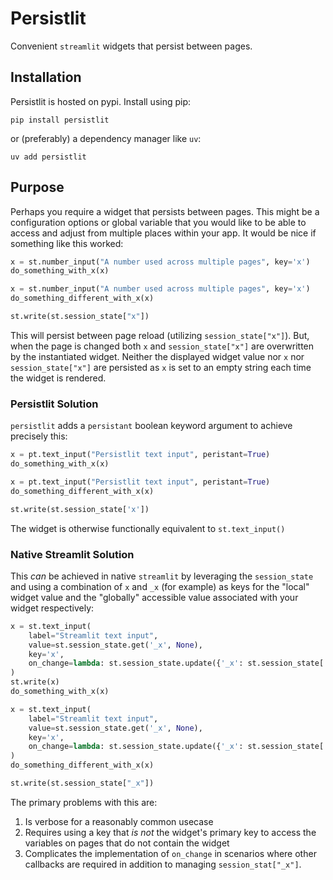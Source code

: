 # Persistlit

Convenient `streamlit` widgets that persist between pages.

## Installation

Persistlit is hosted on pypi. Install using pip:

`pip install persistlit`

or (preferably) a dependency manager like `uv`:

`uv add persistlit`

## Purpose

Perhaps you require a widget that persists between pages. This might be a configuration options or global variable that you would like to be able to access and adjust from multiple places within your app. It would be nice if something like this worked:

```python title="/pages/page1.py"
x = st.number_input("A number used across multiple pages", key='x')
do_something_with_x(x)
```

```python title="/pages/page2.py"
x = st.number_input("A number used across multiple pages", key='x')
do_something_different_with_x(x)
```

```python title="/pages/page3.py"
st.write(st.session_state["x"])
```

This will persist between page reload (utilizing `session_state["x"]`). But, when the page is changed both `x` and `session_state["x"]` are overwritten by the instantiated widget. Neither the displayed widget value nor `x` nor `session_state["x"]` are persisted as `x` is set to an empty string each time the widget is rendered.

### **Persistlit Solution**

`persistlit` adds a `persistant` boolean keyword argument to achieve precisely this: 

```python title="/pages/page1.py"
x = pt.text_input("Persistlit text input", peristant=True)
do_something_with_x(x)
```

```python title="/pages/page2.py"
x = pt.text_input("Persistlit text input", peristant=True)
do_something_different_with_x(x)
```

```python title="/pages/page3.py"
st.write(st.session_state['x'])
```

The widget is otherwise functionally equivalent to `st.text_input()`


### **Native Streamlit Solution**

This *can* be achieved in native `streamlit` by leveraging the `session_state` and using a combination of `x` and `_x` (for example) as keys for the "local" widget value and the "globally" accessible value associated with your widget respectively:
```python title="/pages/page1.py"
x = st.text_input(
    label="Streamlit text input",
    value=st.session_state.get('_x', None),
    key='x',
    on_change=lambda: st.session_state.update({'_x': st.session_state['x']})
)
st.write(x)
do_something_with_x(x)
```

```python title="/pages/page2.py"
x = st.text_input(
    label="Streamlit text input",
    value=st.session_state.get('_x', None),
    key='x',
    on_change=lambda: st.session_state.update({'_x': st.session_state['x']})
)
do_something_different_with_x(x)
```

```python title="/pages/page3.py"
st.write(st.session_state["_x"])
```

The primary problems with this are:
1. Is verbose for a reasonably common usecase
2. Requires using a key that *is not* the widget's primary key to access the variables on pages that do not contain the widget
3. Complicates the implementation of `on_change` in scenarios where other callbacks are required in addition to managing `session_stat["_x"]`.
